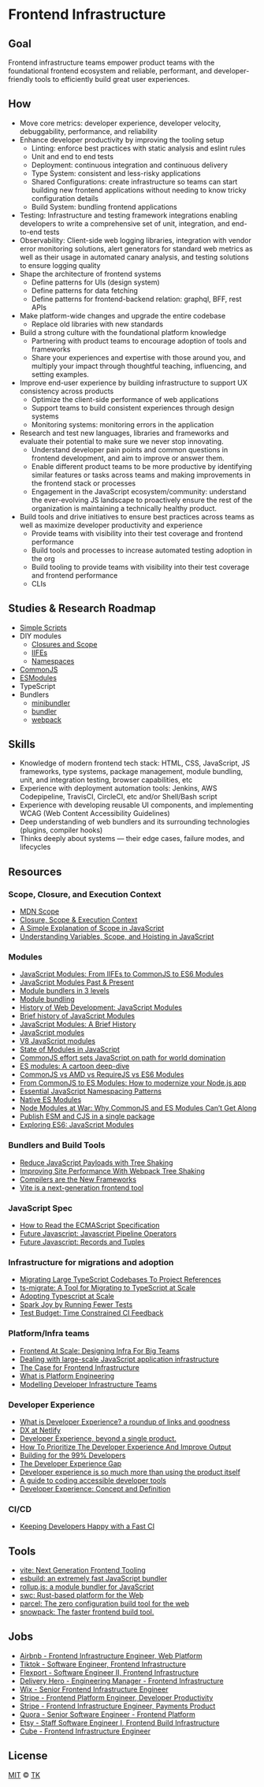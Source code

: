 # Frontend Infrastructure

## Goal

Frontend infrastructure teams empower product teams with the foundational frontend ecosystem and reliable, performant, and developer-friendly tools to efficiently build great user experiences.

## How

- Move core metrics: developer experience, developer velocity, debuggability, performance, and reliability
- Enhance developer productivity by improving the tooling setup
  - Linting: enforce best practices with static analysis and eslint rules
  - Unit and end to end tests
  - Deployment: continuous integration and continuous delivery
  - Type System: consistent and less-risky applications
  - Shared Configurations: create infrastructure so teams can start building new frontend applications without needing to know tricky configuration details
  - Build System: bundling frontend applications
- Testing: Infrastructure and testing framework integrations enabling developers to write a comprehensive set of unit, integration, and end-to-end tests
- Observability: Client-side web logging libraries, integration with vendor error monitoring solutions, alert generators for standard web metrics as well as their usage in automated canary analysis, and testing solutions to ensure logging quality
- Shape the architecture of frontend systems
  - Define patterns for UIs (design system)
  - Define patterns for data fetching
  - Define patterns for frontend-backend relation: graphql, BFF, rest APIs
- Make platform-wide changes and upgrade the entire codebase
  - Replace old libraries with new standards
- Build a strong culture with the foundational platform knowledge
  - Partnering with product teams to encourage adoption of tools and frameworks
  - Share your experiences and expertise with those around you, and multiply your impact through thoughtful teaching, influencing, and setting examples.
- Improve end-user experience by building infrastructure to support UX consistency across products
  - Optimize the client-side performance of web applications
  - Support teams to build consistent experiences through design systems
  - Monitoring systems: monitoring errors in the application
- Research and test new languages, libraries and frameworks and evaluate their potential to make sure we never stop innovating.
  - Understand developer pain points and common questions in frontend development, and aim to improve or answer them.
  - Enable different product teams to be more productive by identifying similar features or tasks across teams and making improvements in the frontend stack or processes
  - Engagement in the JavaScript ecosystem/community: understand the ever-evolving JS landscape to proactively ensure the rest of the organization is maintaining a technically healthy product.
- Build tools and drive initiatives to ensure best practices across teams as well as maximize developer productivity and experience
  - Provide teams with visibility into their test coverage and frontend performance
  - Build tools and processes to increase automated testing adoption in the org
  - Build tooling to provide teams with visibility into their test coverage and frontend performance
  - CLIs

## Studies & Research Roadmap

- [Simple Scripts](simple)
- DIY modules
  - [Closures and Scope](scope-and-closure)
  - [IIFEs](iife)
  - [Namespaces](namespace)
- [CommonJS](esm-vs-cjs)
- [ESModules](esm-vs-cjs)
- TypeScript
- Bundlers
  - [minibundler](minibundler)
  - [bundler](bundler)
  - [webpack](webpack)

## Skills

- Knowledge of modern frontend tech stack: HTML, CSS, JavaScript, JS frameworks, type systems, package management, module bundling, unit, and integration testing, browser capabilities, etc
- Experience with deployment automation tools: Jenkins, AWS Codepipeline, TravisCI, CircleCI, etc and/or Shell/Bash script
- Experience with developing reusable UI components, and implementing WCAG (Web Content Accessibility Guidelines)
- Deep understanding of web bundlers and its surrounding technologies (plugins, compiler hooks)
- Thinks deeply about systems — their edge cases, failure modes, and lifecycles

## Resources

### Scope, Closure, and Execution Context

- [MDN Scope](https://developer.mozilla.org/en-US/docs/Glossary/Scope)
- [Closure, Scope & Execution Context](https://www.youtube.com/watch?v=XTAzsODSCsM)
- [A Simple Explanation of Scope in JavaScript](https://dmitripavlutin.com/javascript-scope)
- [Understanding Variables, Scope, and Hoisting in JavaScript](https://www.digitalocean.com/community/tutorials/understanding-variables-scope-hoisting-in-javascript)

### Modules

- [JavaScript Modules: From IIFEs to CommonJS to ES6 Modules](https://www.youtube.com/watch?v=qJWALEoGge4)
- [JavaScript Modules Past & Present](https://www.youtube.com/watch?v=GQ96b_u7rGc&list=TLPQMDYwMTIwMjK_dvV037lu7)
- [Module bundlers in 3 levels](https://www.youtube.com/watch?v=iOYO2dKBYow&ab_channel=lihautan)
- [Module bundling](https://www.freecodecamp.org/news/javascript-modules-part-2-module-bundling-5020383cf306/)
- [History of Web Development: JavaScript Modules](https://lihautan.com/javascript-modules/)
- [Brief history of JavaScript Modules](https://medium.com/sungthecoder/javascript-module-module-loader-module-bundler-es6-module-confused-yet-6343510e7bde)
- [JavaScript Modules: A Brief History](https://objectpartners.com/2019/05/24/javascript-modules-a-brief-history)
- [JavaScript modules](https://developer.mozilla.org/en-US/docs/Web/JavaScript/Guide/Modules)
- [V8 JavaScript modules](https://v8.dev/features/modules)
- [State of Modules in JavaScript](https://www.sitepen.com/blog/state-of-modules-in-javascript)
- [CommonJS effort sets JavaScript on path for world domination](https://arstechnica.com/information-technology/2009/12/commonjs-effort-sets-javascript-on-path-for-world-domination)
- [ES modules: A cartoon deep-dive](https://hacks.mozilla.org/2018/03/es-modules-a-cartoon-deep-dive)
- [CommonJS vs AMD vs RequireJS vs ES6 Modules](https://medium.com/computed-comparisons/commonjs-vs-amd-vs-requirejs-vs-es6-modules-2e814b114a0b)
- [From CommonJS to ES Modules: How to modernize your Node.js app](https://electerious.medium.com/from-commonjs-to-es-modules-how-to-modernize-your-node-js-app-ad8cdd4fb662)
- [Essential JavaScript Namespacing Patterns](https://addyosmani.com/blog/essential-js-namespacing)
- [Native ES Modules](https://developer.mozilla.org/en-US/docs/Web/JavaScript/Guide/Modules)
- [Node Modules at War: Why CommonJS and ES Modules Can’t Get Along](https://redfin.engineering/node-modules-at-war-why-commonjs-and-es-modules-cant-get-along-9617135eeca1)
- [Publish ESM and CJS in a single package](https://antfu.me/posts/publish-esm-and-cjs)
- [Exploring ES6: JavaScript Modules](https://exploringjs.com/es6/ch_modules.html)

### Bundlers and Build Tools

- [Reduce JavaScript Payloads with Tree Shaking](https://developers.google.com/web/fundamentals/performance/optimizing-javascript/tree-shaking)
- [Improving Site Performance With Webpack Tree Shaking](https://medium.com/coursera-engineering/improving-site-performance-with-tree-shaking-491b6a7e0708)
- [Compilers are the New Frameworks](https://tomdale.net/2017/09/compilers-are-the-new-frameworks/)
- [Vite is a next-generation frontend tool](https://patak.dev/web/vite-2.html)

### JavaScript Spec

- [How to Read the ECMAScript Specification](https://timothygu.me/es-howto)
- [Future Javascript: Javascript Pipeline Operators](https://dev.to/smpnjn/future-javascript-javascript-pipeline-operators-5jj)
- [Future Javascript: Records and Tuples](https://dev.to/smpnjn/future-javascript-records-and-tuples-14fk)

### Infrastructure for migrations and adoption

- [Migrating Large TypeScript Codebases To Project References](https://shopify.engineering/migrating-large-typescript-codebases-project-references)
- [ts-migrate: A Tool for Migrating to TypeScript at Scale](https://medium.com/airbnb-engineering/ts-migrate-a-tool-for-migrating-to-typescript-at-scale-cd23bfeb5cc)
- [Adopting Typescript at Scale](https://www.youtube.com/watch?v=P-J9Eg7hJwE&ab_channel=JSConf)
- [Spark Joy by Running Fewer Tests](https://shopify.engineering/spark-joy-by-running-fewer-tests)
- [Test Budget: Time Constrained CI Feedback](https://shopify.engineering/test-budget-time-constrained-ci-feedback)

### Platform/Infra teams

- [Frontend At Scale: Designing Infra For Big Teams](https://www.youtube.com/watch?v=LrfSSAET6iY)
- [Dealing with large-scale JavaScript application infrastructure](https://www.youtube.com/watch?v=1KUdbnlgh-s)
- [The Case for Frontend Infrastructure](https://tech.smartling.com/the-case-for-front-end-infrastructure-15a2a9a203da)
- [What is Platform Engineering](https://medium.com/@nodefortytwo/what-is-platform-engineering-a6e8bff1d9c6)
- [Modelling Developer Infrastructure Teams](https://shopify.engineering/modelling-developer-infrastructure-teams)

### Developer Experience

- [What is Developer Experience? a roundup of links and goodness](https://redmonk.com/jgovernor/2022/02/21/what-is-developer-experience-a-roundup-of-links-and-goodness)
- [DX at Netlify](https://www.netlify.com/blog/2021/01/06/developer-experience-at-netlify)
- [Developer Experience, beyond a single product.](https://twitter.com/sarah_edo/status/1488182123450142723)
- [How To Prioritize The Developer Experience And Improve Output](https://harness.io/blog/developer-experience)
- [Building for the 99% Developers](https://future.a16z.com/software-development-building-for-99-developers)
- [The Developer Experience Gap](https://redmonk.com/sogrady/2020/10/06/developer-experience-gap)
- [Developer experience is so much more than using the product itself](https://twitter.com/Dayhaysoos/status/1491814689759797249)
- [A guide to coding accessible developer tools](https://increment.com/development/a-guide-to-coding-accessible-developer-tools)
- [Developer Experience: Concept and Definition](pdfs/dx/developer-experience-concept-and-definition.pdf)

### CI/CD

- [Keeping Developers Happy with a Fast CI](https://shopify.engineering/faster-shopify-ci)

## Tools

- [vite: Next Generation Frontend Tooling](https://github.com/vitejs/vite)
- [esbuild: an extremely fast JavaScript bundler](https://github.com/evanw/esbuild)
- [rollup.js: a module bundler for JavaScript](https://rollupjs.org)
- [swc: Rust-based platform for the Web](https://swc.rs)
- [parcel: The zero configuration build tool for the web](https://github.com/parcel-bundler/parcel)
- [snowpack: The faster frontend build tool.](https://www.snowpack.dev)

## Jobs

- [Airbnb - Frontend Infrastructure Engineer, Web Platform](pdfs/jobs/airbnb-senior-frontend-infrastructure-engineer-web-platform.pdf)
- [Tiktok - Software Engineer, Frontend Infrastructure](pdfs/jobs/tiktok-software-engineer-frontend-infrastructure.pdf)
- [Flexport - Software Engineer II, Frontend Infrastructure](pdfs/jobs/flexport-software-engineer-frontend-infrastructure.pdf)
- [Delivery Hero - Engineering Manager - Frontend Infrastructure](pdfs/jobs/delivery-hero-frontend-infrastructure.pdf.pdf)
- [Wix - Senior Frontend Infrastructure Engineer](pdfs/jobs/wix-senior-frontend-infrastructure-engineer.pdf)
- [Stripe - Frontend Platform Engineer, Developer Productivity](pdfs/jobs/stripe-frontend-platform-engineer-dveloper-productivity.pdf)
- [Stripe - Frontend Infrastructure Engineer, Payments Product](pdfs/jobs/stripe-frontend-infrastructure-engineer.pdf)
- [Quora - Senior Software Engineer - Frontend Platform](pdfs/jobs/quora-senior-software-engineer-frontend-platform.pdf)
- [Etsy - Staff Software Engineer I, Frontend Build Infrastructure](pdfs/jobs/etsy-staff-software-engineer-frontend-build-infrastructure.pdf)
- [Cube - Frontend Infrastructure Engineer](pdfs/jobs/cube-senior-frontend-engineer-infrastructure.pdf)

## License

[MIT](/LICENSE) © [TK](https://iamtk.co)
